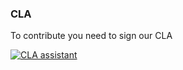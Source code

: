 

### CLA
To contribute you need to sign our CLA 

[![CLA assistant](https://cla-assistant.io/readme/badge/pauldendulk/Mapsui)](https://cla-assistant.io/pauldendulk/Mapsui)
